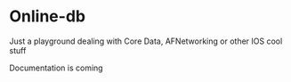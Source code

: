 # Online-db
Just a playground dealing with Core Data, AFNetworking or other IOS cool stuff


Documentation is coming